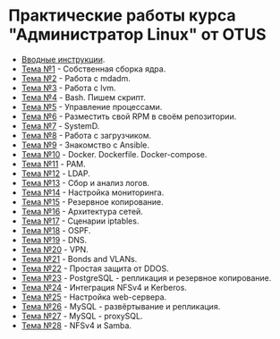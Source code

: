 # Практические работы курса "Администратор Linux" от OTUS
* [Вводные инструкции](lab00).
* [Тема №1](lab01) - Собственная сборка ядра.
* [Тема №2](lab02) - Работа с mdadm.
* [Тема №3](lab03) - Работа с lvm.
* [Тема №4](lab04) - Bash. Пишем скрипт.
* [Тема №5](lab05) - Управление процессами.
* [Тема №6](lab06) - Разместить свой RPM в своём репозитории.
* [Тема №7](lab07) - SystemD.
* [Тема №8](lab08) - Работа с загрузчиком.
* [Тема №9](lab09) - Знакомство с Ansible.
* [Тема №10](lab10) - Docker. Dockerfile. Docker-compose.
* [Тема №11](lab11) - PAM.
* [Тема №12](lab12) - LDAP.
* [Тема №13](lab13) - Сбор и анализ логов.
* [Тема №14](lab14) - Настройка мониторинга.
* [Тема №15](lab15) - Резервное копирование.
* [Тема №16](lab16) - Архитектура сетей.
* [Тема №17](lab17) - Сценарии iptables.
* [Тема №18](lab18) - OSPF.
* [Тема №19](lab19) - DNS.
* [Тема №20](lab20) - VPN.
* [Тема №21](lab21) - Bonds and VLANs.
* [Тема №22](lab22) - Простая защита от DDOS.
* [Тема №23](lab23) - PostgreSQL - репликация и резервное копирование.
* [Тема №24](lab28#%D1%80%D0%B0%D0%B7%D0%B2%D1%91%D1%80%D1%82%D1%8B%D0%B2%D0%B0%D0%BD%D0%B8%D0%B5-kerberos-dc-%D0%B8-realm) - Интеграция NFSv4 и Kerberos.
* [Тема №25](lab25) - Настройка web-сервера.
* [Тема №26](lab26) - MySQL - развёртывание и репликация.
* [Тема №27](lab27) - MySQL - proxySQL.
* [Тема №28](lab28) - NFSv4 и Samba.

